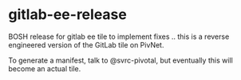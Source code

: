 # gitlab-ee-release
BOSH release for gitlab ee tile to implement fixes .. this is a reverse engineered version of the GitLab tile on PivNet. 

To generate a manifest, talk to @svrc-pivotal, but eventually this will become an actual tile.
